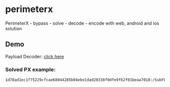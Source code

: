 # perimeterx
PerimeterX - bypass - solve - decode - encode with web, android and ios solution

## Demo
Payload Decoder: [click here](https://tuberboy.com/px/)

### Solved PX example:
```
1d78ad1ec1f75229cfcae68044285b04ebe1dad20338f0dfe9fb2f01beaa7018:/SubFLPxFidktYuycwFH1mi595326oEabO9NNSrkdy55z0HZHoHFZ4/OwepKoYU8Su+q8yrOd+R9nbyohr4bBg==:1000:rKxACBR1f6f3xc1kJrOOb1Pard6mwueXXUXpxzsvKiY9meYaZ6yr6i+O6r0kVFDLTZJobrvbsd7EaaONH7KycgWrLWyGY0VsEllrXYM+CCAKlCu2fi0REVyks22u/0vZhcse2HJQo6a+sSzAfpR5PDNSIx2Ey4VeeUwQUdX/hXoTAy+hKdIWITMqDbyEaio+X0z6MjMBKMbhNZHtvXihtDgW4kv861MjaGz2+6ZdVgc=
```

